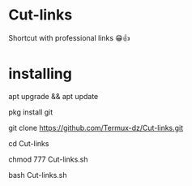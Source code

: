 # Cut-links

Shortcut with professional links 😁👍

# installing 

apt upgrade && apt update

pkg install git

git clone https://github.com/Termux-dz/Cut-links.git

cd Cut-links

chmod 777 Cut-links.sh

bash Cut-links.sh
